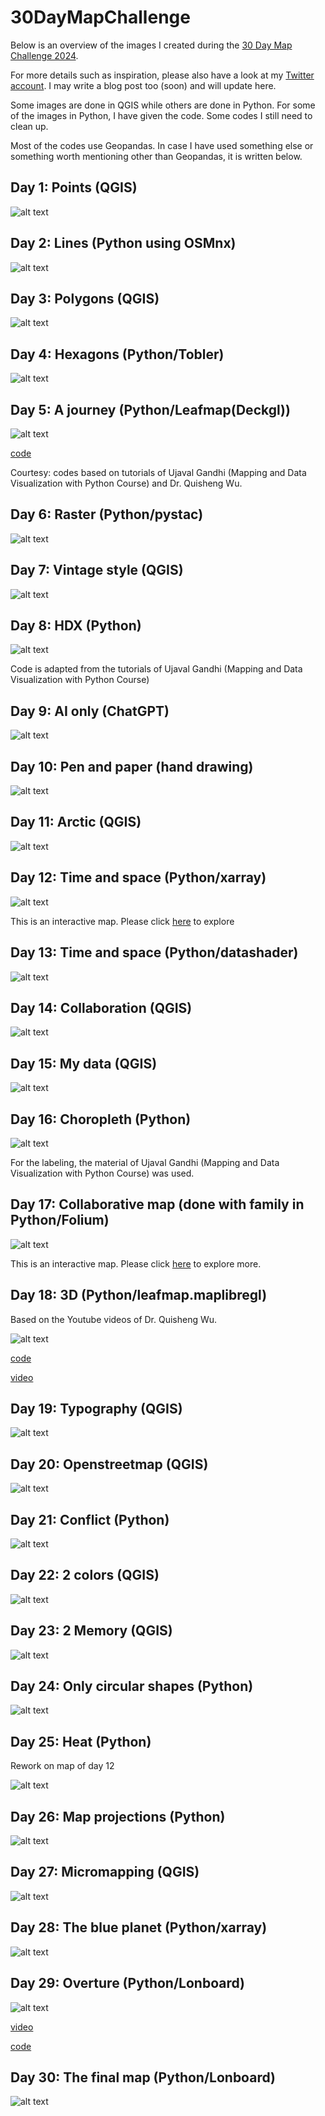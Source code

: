# 30DayMapChallenge

Below is an overview of the images I created during the [30 Day Map Challenge 2024](https://30daymapchallenge.com/). 

For more details such as inspiration, please also have a look at my [Twitter account](https://x.com/ellenarun). I may write a blog post too (soon) and will update here. 

Some images are done in QGIS while others are done in Python. For some of the images in Python, I have given the code. Some codes I still need to clean up. 

Most of the codes use Geopandas. In case I have used something else or something worth mentioning other than Geopandas, it is written below. 

## Day 1: Points (QGIS)

![alt text](images_all/day_1.PNG)

## Day 2: Lines (Python using OSMnx)

![alt text](images_all/day_2.PNG)

## Day 3: Polygons (QGIS)

![alt text](images_all/day_3.png)

## Day 4: Hexagons (Python/Tobler)

![alt text](images_all/day_4.PNG)

## Day 5: A journey (Python/Leafmap(Deckgl))

![alt text](images_all/day_5.PNG)

[code](day_05)

Courtesy: codes based on tutorials of Ujaval Gandhi (Mapping and Data Visualization with Python Course) and Dr. Quisheng Wu.

## Day 6: Raster (Python/pystac)

![alt text](images_all/day_7.png)

## Day 7: Vintage style (QGIS)

![alt text](images_all/day_6.PNG)

## Day 8: HDX (Python)

![alt text](images_all/day_8.png)

Code is adapted from the tutorials of Ujaval Gandhi (Mapping and Data Visualization with Python Course)

## Day 9: AI only (ChatGPT)

![alt text](images_all/day_9.PNG)

## Day 10: Pen and paper (hand drawing)

![alt text](images_all/day_10.jpg)

## Day 11: Arctic (QGIS)

![alt text](images_all/day_11.png)

## Day 12: Time and space (Python/xarray)

![alt text](images_all/day_12.PNG)

This is an interactive map. Please click [here](https://ellenb.github.io/30DayMapChallenge/hotclimate.gif) to explore

## Day 13: Time and space (Python/datashader)

![alt text](images_all/day_13.PNG)

## Day 14: Collaboration (QGIS)

![alt text](images_all/day_14.png)

## Day 15: My data (QGIS)

![alt text](images_all/day_15.png)

## Day 16: Choropleth (Python)

![alt text](images_all/day_16.png)

For the labeling, the material of Ujaval Gandhi (Mapping and Data Visualization with Python Course) was used. 

## Day 17: Collaborative map (done with family in Python/Folium)

![alt text](images_all/day_17.PNG)

This is an interactive map. Please click [here](https://ellenb.github.io/30DayMapChallenge/element.html) to explore more.

## Day 18: 3D (Python/leafmap.maplibregl)

Based on the Youtube videos of Dr. Quisheng Wu.

![alt text](images_all/day_18.PNG)

[code](day_18/bangalore_3d_buildings_b.ipynb)

[video](https://ellenb.github.io/30DayMapChallenge/video_3d.mp4)

## Day 19: Typography (QGIS)

![alt text](images_all/day_19.PNG)

## Day 20: Openstreetmap (QGIS)

![alt text](images_all/day_20.png)

## Day 21: Conflict (Python)

![alt text](images_all/day_21.png)

## Day 22: 2 colors (QGIS)

![alt text](images_all/day_22.png)

## Day 23: 2 Memory (QGIS)

![alt text](images_all/day_23.png)

## Day 24: Only circular shapes (Python)

![alt text](images_all/day_24.PNG)

## Day 25: Heat (Python)

Rework on map of day 12

![alt text](images_all/day_25.PNG)

## Day 26: Map projections (Python)

![alt text](images_all/day_26.PNG)

## Day 27: Micromapping (QGIS)

![alt text](images_all/day_27.png)

## Day 28: The blue planet (Python/xarray)

![alt text](images_all/day_28.PNG)

## Day 29: Overture (Python/Lonboard)

![alt text](images_all/day_29.PNG)

[video](https://ellenb.github.io/30DayMapChallenge/restaurants_bangalore.mp4)

[code](day_29/bangalore_restaurants.ipynb)

## Day 30: The final map (Python/Lonboard)

![alt text](images_all/day_30.png)





























